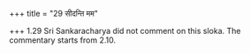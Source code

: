 +++
title = "29 सीदन्ति मम"

+++
1.29 Sri Sankaracharya did not comment on this sloka. The commentary
starts from 2.10.  
  
